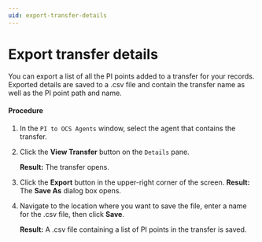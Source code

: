 ```yaml
---
uid: export-transfer-details
---
```


# Export transfer details

You can export a list of all the PI points added to a transfer for your records.  Exported details are saved to a .csv file and contain the transfer name as well as the PI point path and name.

#### Procedure

1. In the `PI to OCS Agents` window, select the agent that contains the transfer.
2. Click the **View Transfer** button on the `Details` pane.

   **Result:** The transfer opens.
3. Click the **Export** button in the upper-right corner of the screen.
   **Result:** The **Save As** dialog box opens.
4. Navigate to the location where you want to save the file, enter a name for the .csv file, then click **Save**.

   **Result:** A .csv file containing a list of PI points in the transfer is saved.

